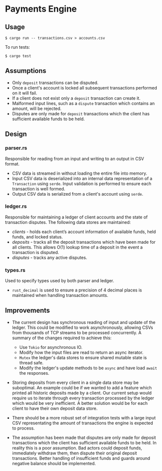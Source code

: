 # Payments Engine

## Usage

```
$ cargo run -- transactions.csv > accounts.csv
```

To run tests:
```
$ cargo test
```

## Assumptions

- Only `deposit` transactions can be disputed.
- Once a client's account is locked all subsequent transactions performed on it will fail.
- If a client does not exist only a `deposit` transaction can create it.
- Malformed input lines, such as a `dispute` transaction which contains an amount, will be rejected.
- Disputes are only made for `deposit` transactions which the client has sufficient available funds to be held.

## Design

### parser.rs
Responsible for reading from an input and writing to an output in CSV format.
- CSV data is streamed in without loading the entire file into memory. 
- Input CSV data is deserialized into an internal data representation of a `Transaction` using `serde`. Input validation is performed to ensure each transaction is well formed.
- Output CSV data is serialized from a client's account using `serde`.

### ledger.rs
Responsible for maintaining a ledger of client accounts and the state of transaction disputes. The following data stores are maintained: 
- *clients* - holds each client’s account information of available funds, held funds, and locked status.
- *deposits* - tracks all the deposit transactions which have been made for all clients. This allows O(1) lookup time of a deposit in the event a transaction is disputed.
- *disputes* - tracks any active disputes. 

### types.rs
Used to specify types used by both parser and ledger.
- `rust_decimal` is used to ensure a precision of 4 decimal places is maintained when handling transaction amounts.

## Improvements

- The current design has synchronous reading of input and update of the ledger. This could be modified to work asynchronously, allowing CSVs from thousands of TCP streams to be processed concurrently. A summary of the changes required to achieve this:
    - Use `Tokio` for asynchronous IO.
    - Modify how the input files are read to return an async iterator.
    - `Mutex` the ledger's data stores to ensure shared mutable state is thread safe.
    - Modify the ledger's update methods to be `async` and have load `await` the responses.

- Storing deposits from every client in a single data store may be suboptimal. An example could be if we wanted to add a feature which printed all historic deposits made by a client. Our current setup would require us to iterate through every transaction processed by the ledger which would be very inefficient. A better solution would be for each client to have their own deposit data store.

- There should be a more robust set of integration tests with a large input CSV representating the amount of transactions the engine is expected to process.

- The assumption has been made that disputes are only made for deposit transactions which the client has sufficient available funds to be held. In reality this is a poor assumption. Bad actors could deposit funds, immediately withdraw them, then dispute their original deposit transactions. Better handling of insufficient funds and guards around negative balance should be implemented.